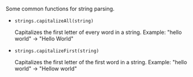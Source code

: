 Some common functions for string parsing.

- `strings.capitalizeAll(string)`

    Capitalizes the first letter of every word in a string. Example: "hello world" &rarr; "Hello World"
- `strings.capitalizeFirst(string)`

    Capitalizes the first letter of the first word in a string. Example: "hello world" &rarr; "Hellow world"
